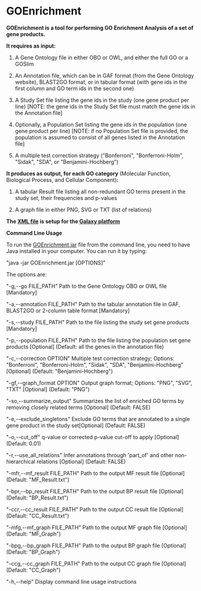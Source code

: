 # GOEnrichment

<b>GOEnrichment is a tool for performing GO Enrichment Analysis of a set of gene products.</b>

<b>It requires as input:</b>

1) A Gene Ontology file in either OBO or OWL, and either the full GO or a GOSlim

2) An Annotation file, which can be in GAF format (from the Gene Ontology website),
   BLAST2GO format, or in tabular format (with gene ids in the first column and GO term ids in the second one)

3) A Study Set file listing the gene ids in the study (one gene product per line)
   [NOTE: the gene ids in the Study Set file must match the gene ids in the Annotation file]

4) Optionally, a Population Set listing the gene ids in the population (one gene product per line)
   [NOTE: if no Population Set file is provided, the population is assumed to consist of all genes listed in
   the Annotation file]

5) A multiple test correction strategy ("Bonferroni", "Bonferroni-Holm", "Sidak", "SDA", or "Benjamini-Hochberg")

<b>It produces as output, for each GO category</b> (Molecular Function, Biological Process, and Cellular Component)<b>:</b>

1) A tabular Result file listing all non-redundant GO terms present in the study set, their frequencies and p-values

2) A graph file in either PNG, SVG or TXT (list of relations)

<b>The [XML file](https://github.com/DanFaria/GOEnrichment/blob/master/goenrichment.xml) is setup for the [Galaxy platform](https://usegalaxy.org/)</b>


<b>Command Line Usage</b>

To run the [GOEnrichment.jar](https://github.com/DanFaria/GOEnrichment/releases/download/v2.0/GOEnrichment.jar) file from the command line, you need to have Java installed in your computer. You can run it by typing:

"java -jar GOEnrichment.jar [OPTIONS]"

The options are:

"-g,--go FILE_PATH"				Path to the Gene Ontology OBO or OWL file [Mandatory]

"-a,--annotation FILE_PATH"	Path to the tabular annotation file in GAF, BLAST2GO or 2-column table format [Mandatory]

"-s,--study FILE_PATH"			Path to the file listing the study set gene products [Mandatory]

"-p,--population FILE_PATH"	Path to the file listing the population set gene products [Optional] (Default: all the genes in the annotation file)

"-c,--correction OPTION"		Multiple test correction strategy; Options: "Bonferroni", "Bonferroni-Holm", "Sidak", "SDA", "Benjamini-Hochberg" [Optional] (Default: "Benjamini-Hochberg")

"-gf,--graph_format OPTION"	Output graph format; Options: "PNG", "SVG", "TXT" [Optional] (Default: "PNG")

"-so,--summarize_output"		Summarizes the list of enriched GO terms by removing closely related terms [Optional] (Default: FALSE)

"-e,--exclude_singletons"		Exclude GO terms that are annotated to a single gene product in the study set[Optional] (Default: FALSE)

"-o,--cut_off"						q-value or corrected p-value cut-off to apply [Optional] (Default: 0.01)

"-r,--use_all_relations"		Infer annotations through 'part_of' and other non-hierarchical relations [Optional] (Default: FALSE)

"-mfr,--mf_result FILE_PATH"	Path to the output MF result file [Optional] (Default: "MF_Result.txt")

"-bpr,--bp_result FILE_PATH"	Path to the output BP result file [Optional] (Default: "BP_Result.txt")

"-ccr,--cc_result FILE_PATH"	Path to the output CC result file [Optional] (Default: "CC_Result.txt")

"-mfg,--mf_graph FILE_PATH"	Path to the output MF graph file [Optional] (Default: "MF_Graph")

"-bpg,--bp_graph FILE_PATH"	Path to the output BP graph file [Optional] (Default: "BP_Graph")

"-ccg,--cc_graph FILE_PATH"	Path to the output CC graph file [Optional] (Default: "CC_Graph")

"-h,--help"							Display command line usage instructions
